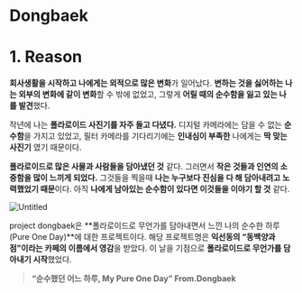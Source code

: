 # Dongbaek

# 1. Reason

**회사생활을 시작하고 나에게는 외적으로 많은 변화**가 일어났다. **변하는 것을 싫어하는 나는 외부의 변화에 같이 변화**할 수 밖에 없었고, 그렇게 **어릴 때의 순수함을 잃고 있는 나를 발견**했다.

작년에 나는 **폴라로이드 사진기를 자주 들고 다녔다.** 디지털 카메라에는 담을 수 없는 **순수함**을 가지고 있었고, 필터 카메라를 기다리기에는 **인내심이 부족한** 나에게는 **딱 맞는 사진기** 였기 때문이다.

**폴라로이드로 많은 사물과 사람들을 담아냈던 것** 같다. 그러면서 **작은 것들과 인연의 소중함을 많이 느끼게 되었다.** 그것들을 찍을때 **나는 누구보다 진심을 다 해 담아내려고 노력했었기 때문**이다. 아직 **나에게 남아있는 순수함이 있다면 이것들을 이야기 할 것** 같다.

![Untitled](Dongbaek%2020c2fcc110754d419ddae93d4d74cc7a/Untitled.png)

project dongbaek은 **폴라로이드로 무언가를 담아내면서 느낀 나의 순수한 하루(Pure One Day)**에 대한 프로젝트이다. 해당 프로젝트명은 **익선동의 “동백양과점"이라는 카페의 이름에서 영감**을 받았다. 이 날을 기점으로 **폴라로이드로 무언가를 담아내기 시작**했었다.

> **“순수했던 어느 하루, My Pure One Day” From.Dongbaek**
